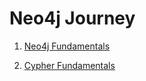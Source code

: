 # Neo4j Journey

1. [Neo4j Fundamentals](https://github.com/jasmine1601/neo4j-journey/blob/main/Neo4j%20Fundamentals/the-movie-graph.cyp )

2. [Cypher Fundamentals](https://github.com/jasmine1601/neo4j-journey/blob/main/Cypher%20Fundamentals/cypher-fundamentals.cyp) 
